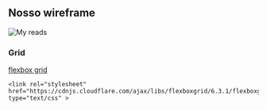 ## Nosso wireframe

![My reads](https://user-images.githubusercontent.com/21959117/68085873-6ba89980-fe24-11e9-918d-05440034e6a2.png)


### Grid
[flexbox grid](http://flexboxgrid.com/)
```
<link rel="stylesheet" href="https://cdnjs.cloudflare.com/ajax/libs/flexboxgrid/6.3.1/flexboxgrid.min.css" type="text/css" >

```